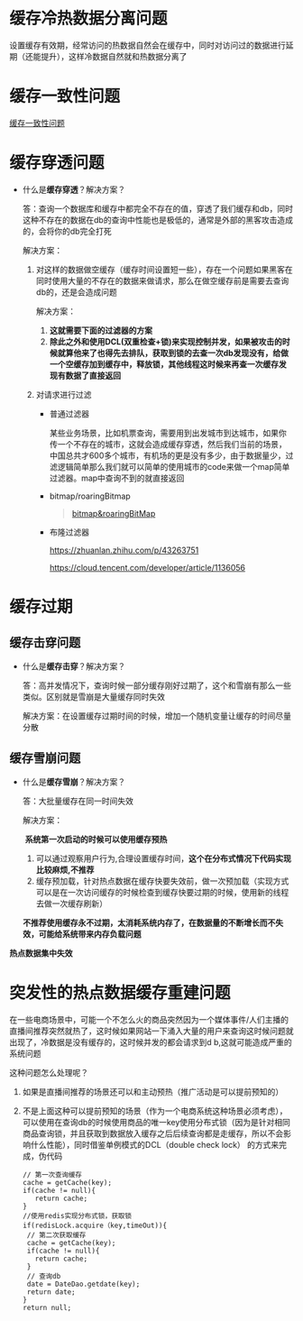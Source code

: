 # 缓存冷热数据分离问题

设置缓存有效期，经常访问的热数据自然会在缓存中，同时对访问过的数据进行延期（还能提升），这样冷数据自然就和热数据分离了

# 缓存一致性问题

[缓存一致性问题](缓存一致性问题.md)

# 缓存穿透问题

* 什么是**缓存穿透**？解决方案？

  答：查询一个数据库和缓存中都完全不存在的值，穿透了我们缓存和db，同时这种不存在的数据在db的查询中性能也是极低的，通常是外部的黑客攻击造成的，会将你的db完全打死

  解决方案：

  1. 对这样的数据做空缓存（缓存时间设置短一些），存在一个问题如果黑客在同时使用大量的不存在的数据来做请求，那么在做空缓存前是需要去查询db的，还是会造成问题

     解决方案：

     1. **这就需要下面的过滤器的方案**
     2. **除此之外和使用DCL(双重检查+锁)来实现控制并发，如果被攻击的时候就算他来了也得先去排队，获取到锁的去查一次db发现没有，给做一个空缓存加到缓存中，释放锁，其他线程这时候来再查一次缓存发现有数据了直接返回**
  
  2. 对请求进行过滤  
  
     * 普通过滤器
  
       某些业务场景，比如机票查询，需要用到出发城市到达城市，如果你传一个不存在的城市，这就会造成缓存穿透，然后我们当前的场景，中国总共才600多个城市，有机场的更是没有多少，由于数据量少，过滤逻辑简单那么我们就可以简单的使用城市的code来做一个map简单过滤器。map中查询不到的就直接返回
  
     * bitmap/roaringBitmap  
  
       > [bitmap&roaringBitMap](../algorithm/bitmap&roaringBitMap.md)
  
     * 布隆过滤器
  
       https://zhuanlan.zhihu.com/p/43263751
  
       https://cloud.tencent.com/developer/article/1136056

# 缓存过期

## 缓存击穿问题

* 什么是**缓存击穿**？解决方案？

  答：高并发情况下，查询时候一部分缓存刚好过期了，这个和雪崩有那么一些类似。区别就是雪崩是大量缓存同时失效

  解决方案：在设置缓存过期时间的时候，增加一个随机变量让缓存的时间尽量分散

## 缓存雪崩问题

* 什么是**缓存雪崩**？解决方案？

  答：大批量缓存在同一时间失效

  解决方案：

  ​	**系统第一次启动的时候可以使用缓存预热**

  1. 可以通过观察用户行为,合理设置缓存时间，**这个在分布式情况下代码实现比较麻烦,不推荐**
  2. 缓存预加载，针对热点数据在缓存快要失效前，做一次预加载（实现方式可以是在一次访问缓存的时候检查到缓存快要过期的时候，使用新的线程去做一次缓存刷新）

  **不推荐使用缓存永不过期，太消耗系统内存了，在数据量的不断增长而不失效，可能给系统带来内存负载问题**

**热点数据集中失效**

# 突发性的热点数据缓存重建问题

在一些电商场景中，可能一个不怎么火的商品突然因为一个媒体事件/人们主播的直播间推荐突然就热了，这时候如果网站一下涌入大量的用户来查询这时候问题就出现了，冷数据是没有缓存的，这时候并发的都会请求到d b,这就可能造成严重的系统问题

这种问题怎么处理呢？

1. 如果是直播间推荐的场景还可以和主动预热（推广活动是可以提前预知的）

2. 不是上面这种可以提前预知的场景（作为一个电商系统这种场景必须考虑），可以使用在查询db的时候使用商品的唯一key使用分布式锁（因为是针对相同商品查询锁，并且获取到数据放入缓存之后后续查询都是走缓存，所以不会影响什么性能），同时借鉴单例模式的DCL（double check lock） 的方式来完成，伪代码

   ```
   // 第一次查询缓存
   cache = getCache(key);
   if(cache != null){
      return cache;
   }
   //使用redis实现分布式锁，获取锁
   if(redisLock.acquire（key,timeOut)){
   	// 第二次获取缓存
   	cache = getCache(key);
   	if(cache != null){
      return cache;
   	}
   	// 查询db
   	date = DateDao.getdate(key);
   	return date;
   }
   return null;
   
   ```

